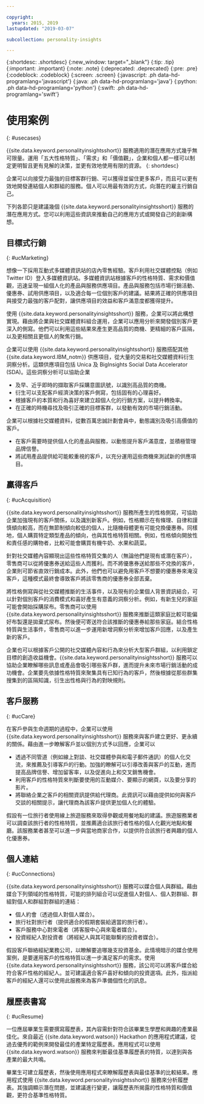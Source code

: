 ```yaml
---

copyright:
  years: 2015, 2019
lastupdated: "2019-03-07"

subcollection: personality-insights

---
```


{:shortdesc: .shortdesc}
{:new_window: target="_blank"}
{:tip: .tip}
{:important: .important}
{:note: .note}
{:deprecated: .deprecated}
{:pre: .pre}
{:codeblock: .codeblock}
{:screen: .screen}
{:javascript: .ph data-hd-programlang='javascript'}
{:java: .ph data-hd-programlang='java'}
{:python: .ph data-hd-programlang='python'}
{:swift: .ph data-hd-programlang='swift'}

# 使用案例
{: #usecases}

{{site.data.keyword.personalityinsightsshort}} 服務適用的潛在應用方式幾乎無可限量。運用「五大性格特質」、「需求」和「價值觀」，企業和個人都一樣可以制定更明智且更有見解的決策，並更有效地使用有限的資源。
{: shortdesc}

企業可以向接受力最強的目標客群行銷、可以獲得並留住更多客戶，而且可以更有效地開發連結個人和群組的服務。個人可以用最有效的方式，向潛在的雇主行銷自己。

下列各節只是建議幾個 {{site.data.keyword.personalityinsightsshort}} 服務的潛在應用方式。您可以利用這些資訊來推動自己的應用方式或開發自己的創新構想。

## 目標式行銷
{: #ucMarketing}

想像一下採用互動式多媒體資訊站的店內零售經驗。客戶利用社交媒體控點（例如 Twitter ID）登入多媒體資訊站。多媒體資訊站根據客戶的性格特質、需求和價值觀，迅速呈現一組個人化的產品與服務供應項目。產品與服務包括市場行銷活動、優惠券、試用供應項目，以及適合每一位個別客戶的建議。結果將正確的供應項目與接受力最強的客戶配對，讓供應項目的效益和客戶滿意度都獲得提升。

使用 {{site.data.keyword.personalityinsightsshort}} 服務，企業可以將此構想實現。藉由將企業與社交媒體資料組合運用，企業可以應用分析來開發個別客戶更深入的側寫。他們可以利用這些結果來產生更高品質的商機、更精細的客戶區隔，以及更相關且更個人的聚焦行銷。

企業可以使用 {{site.data.keyword.personalityinsightsshort}} 服務搭配其他 {{site.data.keyword.IBM_notm}} 供應項目，從大量的交易和社交媒體資料衍生洞察分析。這類供應項目包括 Unica 及 BigInsights Social Data Accelerator (SDA)。這些洞察分析可以協助企業

-  及早、近乎即時的擷取客戶採購意圖訊號，以識別高品質的商機。
-   衍生可以支配客戶經濟決策的客戶側寫，包括固有的心理喜好。
-   根據客戶的本質和行為喜好來建立超個人化的行銷方案，以提升轉換率。
-   在正確的時機尋找及吸引正確的目標客群，以發動有效的市場行銷活動。

企業可以根據社交媒體資料，從數百萬忠誠計劃會員中，動態識別及吸引高價值的客戶。

- 在客戶需要時提供個人化的產品與服務，以動態提升客戶滿意度，並積極管理品牌信譽。
- 將試用產品提供給可能較重視的客戶，以充分運用這些商機來測試新的供應項目。

## 贏得客戶
{: #ucAcquisition}

{{site.data.keyword.personalityinsightsshort}} 服務所產生的性格側寫，可協助企業加強現有的客戶關係，以及識別新客戶。例如，性格顯示在有條理、自律和謹慎傾向較高，而在無節制傾向較低的個人，比隨機母體更有可能兌換優惠券。同樣地，個人購買特定類型產品的傾向，也與其性格特質相關。例如，性格傾向開放性和責任感的購物者，比較可能會購買有機牛奶、水果和蔬菜。

針對社交媒體內容顯現出這些性格特質交集的人（無論他們是現有或潛在客戶），零售商可以從將優惠券送給這些人而獲利。而不將優惠券送給那些不兌換的客戶，企業則可節省直效行銷成本。此外，他們也可以避免用客戶不想要的優惠券來淹沒客戶，這種模式最終會導致客戶將該零售商的優惠券全部丟棄。

將性格側寫與從社交媒體推斷的生活事件，以及現有的企業個人背景資訊結合，可以針對個別客戶的消費模式和喜好產生有意義的洞察分析。例如，有新生兒的家庭可能會開始採購尿布。零售商可以使用 {{site.data.keyword.personalityinsightsshort}} 服務來推斷這類家庭比較可能偏好布製還是拋棄式尿布。然後便可寄送符合該推斷的優惠券給那些家庭。結合性格特質與生活事件，零售商可以進一步運用新增洞察分析來增加客戶回應，以及產生新的客戶。

企業也可以根據客戶公開的社交媒體內容和行為來分析大型客戶群組，以利用鎖定目標的創造收益機會。{{site.data.keyword.personalityinsightsshort}} 服務可以協助企業瞭解哪些訊息或產品會吸引哪些客戶群，進而提升未來市場行銷活動的成功機會。企業要先依據性格特質來聚集具有已知行為的客戶，然後根據從那些群集搜集到的區隔知識，衍生出性格與行為的對映規則。

## 客戶服務
{: #ucCare}

在客戶參與生命週期的過程中，企業可以使用 {{site.data.keyword.personalityinsightsshort}} 服務來與客戶建立更好、更永續的關係。藉由進一步瞭解客戶並以個別方式予以回應，企業可以

-   透過不同管道（例如線上對談、社交媒體參與和電子郵件通訊）的個人化交流，來推薦及引導客戶的行動。加強的瞭解可以引導改善與客戶的互動，進而提高品牌信譽、增加留客率，以及促進向上和交叉銷售機會。
-   利用客戶的性格特質來判斷要使用的互動媒介、要顯示的網頁，以及要分享的影片。
-   將聯絡企業之客戶的相關資訊提供給代理商。此資訊可以藉由提供如何與客戶交談的相關提示，讓代理商為該客戶提供更加個人化的體驗。

假設有一位旅行者使用線上旅遊服務來取得參觀或用餐地點的建議。旅遊服務業者可以調查該旅行者的性格特質，並推薦適合該旅行者性格的個人化觀光地點和餐廳。該服務業者甚至可以進一步與當地商家合作，以提供符合該旅行者興趣的個人化優惠券。

## 個人連結
{: #ucConnections}

{{site.data.keyword.personalityinsightsshort}} 服務可以媒合個人與群組。藉由媒合下列領域的性格特質，可能的排列組合可以促進個人對個人、個人對群組、群組對個人和群組對群組的連結：

<!--

Healthcare provider to patient. A cognitive-care use case developed by the {{site.data.keyword.IBM_notm}} Australia team improves the satisfaction level of such interactions by matching patients with doctors who have a compatible personality.

-->

-   個人約會（透過個人對個人媒合）。
-   旅行社對旅行者（提供適合的假期套裝給適當的旅行者）。
-   客戶服務中心對來電者（將客服中心與來電者媒合）。
-   投資經紀人對投資者（將經紀人與其可能聯繫的投資者媒合）。

假設客戶聯絡經紀業務公司，以瞭解要追哪幾支投資基金。此情境暗示的媒合使用案例，是要運用客戶的性格特質以進一步滿足客戶的需求。使用 {{site.data.keyword.personalityinsightsshort}} 服務，該公司可以將客戶媒合給符合客戶性格的經紀人。並可建議適合客戶喜好和傾向的投資選項。此外，指派給客戶的經紀人還可以使用此服務來為客戶準備個性化的訊息。

## 履歷表書寫
{: #ucResume}

一位應屆畢業生需要撰寫履歷表，其內容需針對符合該畢業生學歷和興趣的產業最佳化。來自最近 {{site.data.keyword.watson}} Hackathon 的應用程式建議，從過去優秀的範例來開發最佳的產業特定履歷表。應用程式可以使用 {{site.data.keyword.watson}} 服務來判斷最佳基準履歷表的特質，以達到與各產業的最大共鳴。

畢業生可建立履歷表，然後使用應用程式來瞭解履歷表與最佳基準的比較結果。應用程式使用 {{site.data.keyword.personalityinsightsshort}} 服務來分析履歷表。其強調顯示潛在問題，並建議進行變更，讓履歷表所揭露的性格特質和價值觀，更符合基準性格特質。
